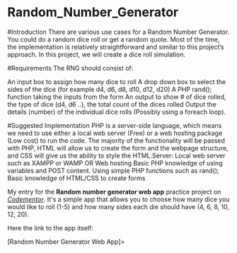 # Random_Number_Generator

#Introduction
There are various use cases for a Random Number Generator. You could do a random dice roll or get a random quote. Most of the time, the implementation is relatively straightforward and similar to this project’s approach. In this project, we will create a dice roll simulation.

#Requirements
The RNG should consist of:

An input box to assign how many dice to roll
A drop down box to select the sides of the dice (for example d4, d6, d8, d10, d12, d20)
A PHP rand(); function taking the inputs from the form
An output to show # of dice rolled, the type of dice (d4, d6 ..), the total count of the dices rolled
Output the details (number) of the individual dice rolls (Possibly using a foreach loop).

#Suggested Implementation
PHP is a server-side language, which means we need to use either a local web server (Free) or a web hosting package (Low cost) to run the code.
The majority of the functionality will be passed with PHP, HTML will allow us to create the form and the webpage structure, and CSS will give us the ability to style the HTML.Server: Local web server such as XAMPP or WAMP OR Web hosting
Basic PHP knowledge of using variables and POST content.
Using simple PHP functions such as rand();
Basic knowledge of HTML/CSS to create forms


My entry for the **Random number generator web app** practice project on [*Codementor*](https://www.codementor.io/projects/web/random-number-generator-web-app-bz042v8kll). It's a simple app that allows you to choose how many dice you would like to roll (1-5) and how many sides each die should have (4, 6, 8, 10, 12, 20).

Here the link to the app itself:

[Random Number Generator Web App]>
